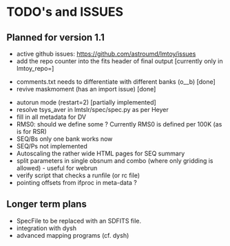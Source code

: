 # TODO's and ISSUES

## Planned for version 1.1


- active github issues:  https://github.com/astroumd/lmtoy/issues
- add the repo counter into the fits header of final output [currently only in lmtoy_repo=]
* comments.txt needs to differentiate with different banks (o__b) [done]
* revive maskmoment (has an import issue) [done]
- autorun mode (restart=2) [partially implemented]
- resolve tsys_aver in lmtslr/spec/spec.py as per Heyer
- fill in all metadata for DV
- RMS0:   should we define some <Tsys>?  Currently RMS0 is defined per 100K (as is for RSR)
- SEQ/Bs only one bank works now
- SEQ/Ps not implemented
- Autoscaling the rather wide HTML pages for SEQ summary
- split parameters in single obsnum and combo (where only gridding is allowed) - useful for webrun
- verify script that checks a runfile (or rc file)
- pointing offsets from ifproc in meta-data ?

## Longer term plans

- SpecFile to be replaced with an SDFITS file.
- integration with dysh
- advanced mapping programs (cf. dysh)
